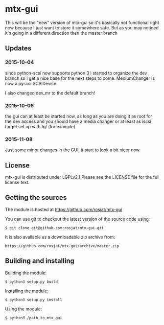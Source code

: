 # mtx-gui


This will be the "new" version of mtx-gui so it's basically
not functional right now because I just want to store it somewhere
safe. But as you may noticed it's going in a different direction then the
master branch

## Updates 

### 2015-10-04
since python-scsi now supports python 3 I started to organize the dev branch so I get a nice base for
the next steps to come. MediumChanger is now a pyscsi.SCSIDevice.

I also changed dev_mr to the default branch!

### 2015-10-06
the gui can at least be started now, as long as you are doing it as root for the dev access and you should have
a media changer or at least as iscsi target set up with tgt (for example)

### 2015-11-08
Just some minor changes in the GUI, it start to look a bit nicer now.

## License

mtx-gui is distributed under LGPLv2.1
Please see the LICENSE file for the full license text.


## Getting the sources

The module is hosted at https://github.com/rosjat/mtx-gui

You can use git to checkout the latest version of the source code using:

    $ git clone git@github.com:rosjat/mtx-gui.git

It is also available as a downloadable zip archive from:

    https://github.com/rosjat/mtx-gui/archive/master.zip 


## Building and installing

Building the module:

    $ python3 setup.py build
    
Installing the module:

    $ python3 setup.py install

Using the module:

    $ python3 /path_to_mtx_gui
